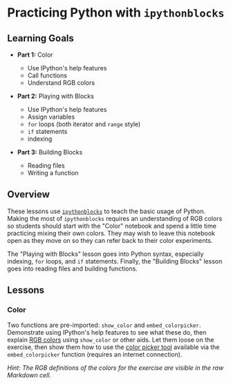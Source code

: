 # Practicing Python with `ipythonblocks`

## Learning Goals

- **Part 1:** Color
    - Use IPython's help features
    - Call functions
    - Understand RGB colors

- **Part 2:** Playing with Blocks
    - Use IPython's help features
    - Assign variables
    - `for` loops (both iterator and `range` style)
    - `if` statements
    - indexing

- **Part 3:** Building Blocks
    - Reading files
    - Writing a function

## Overview

These lessons use [`ipythonblocks`][] to teach the basic usage of Python.
Making the most of `ipythonblocks` requires an understanding of RGB colors
so students should start with the "Color" notebook and spend a little time
practicing mixing their own colors. They may wish to leave this notebook
open as they move on so they can refer back to their color experiments.

The "Playing with Blocks" lesson goes into Python syntax, especially
indexing, `for` loops, and `if` statements. Finally, the "Building Blocks"
lesson goes into reading files and building functions.

## Lessons

### Color

Two functions are pre-imported: `show_color` and `embed_colorpicker`.
Demonstrate using IPython's help features to see what these do, then explain
[RGB colors][RGB] using `show_color` or other aids. Let them loose on the
exercise, then show them how to use the [color picker tool][colorpicker]
available via the `embed_colorpicker` function (requires an internet
connection).

*Hint: The RGB definitions of the colors for the exercise are visible in the
raw Markdown cell.*

[`ipythonblocks`]: https://github.com/jiffyclub/ipythonblocks
[RGB]: http://en.wikipedia.org/wiki/RGB_color_model
[colorpicker]: http://www.colorpicker.com
